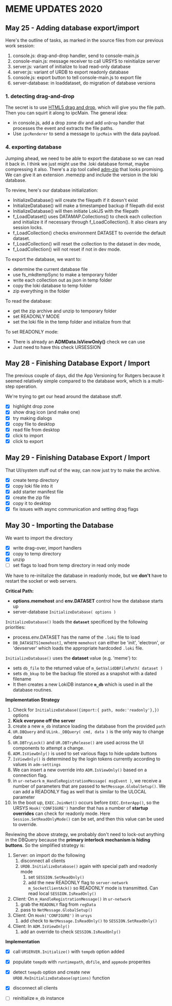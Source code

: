 # MEME UPDATES 2020

## May 25 - Adding database export/import

Here's the outline of tasks, as marked in the source files from our previous work session:

1. console.js: drag-and-drop handler, send to console-main.js
2. console-main.js: message receiver to call URSYS to reinitialize server
3. server.js: variant of initialize to load read-only database
4. server:js: variant of URDB to export readonly database
5. console.js: export button to tell console-main.js to export file
6. server-database: in loaddataset, do migration of database versions

### 1. detecting drag-and-drop

The secret is to use [HTML5 drag and drop](https://developer.mozilla.org/en-US/docs/Web/API/HTML_Drag_and_Drop_API/File_drag_and_drop), which will give you the file path. Then you can squirt it along to ipcMain. The general idea:

* in console.js, add a drop zone div and add `onDrop` handler that processes the event and extracts the file paths.
* Use `ipcRenderer` to send a message to `ipcMain` with the data payload.

### 4. exporting database

Jumping ahead, we need to be able to export the database so we can read it back in. I think we just might use the .loki database format, maybe compressing it also. There's a zip tool called [adm-zip](https://www.npmjs.com/package/adm-zip) that looks promising. We can give it an extension .memezip and include the version in the loki database. 

To review, here's our database initialization:

* InitializeDatabase() will create the filepath if it doesn't exist
* InitializeDatabase() will make a timestamped backup if filepath did exist
* InitializeDatabase() will then initiate LokiJS with the filepath
* f_LoadDataset() uses DATAMAP.Collections() to check each collection and initialize it if necessary through f_LoadCollection(). It also clears any session locks.
* f_LoadCollection() checks environment DATASET to override the default dataset. 
* f_LoadCollection() will reset the collection to the dataset in dev mode,
* f_LoadCollection() will not reset if not in dev mode.

To export the database, we want to:
* determine the current database file
* use fs_mkdtempSync to make a temporary folder
* write each collection out as json in temp folder
* copy the loki database to temp folder
* zip everything in the folder

To read the database:
* get the zip archive and unzip to temporary folder
* set READONLY MODE
* set the loki file in the temp folder and initialize from that

To set READONLY mode:
* There is already an **ADMData.IsViewOnly()** check we can use
* Just need to have this check URSESSION

## May 28 - Finishing Database Export / Import

The previous couple of days, did the App Versioning for Rutgers because it seemed relatively simple compared to the database work, which is a multi-step operation. 

We're trying to get our head around the database stuff. 

- [x] highlight drop zone
- [x] show drag icon (and make one)
- [x] try making dialogs
- [x] copy file to desktop
- [x] read file from desktop
- [x] click to import
- [x] click to export

## May 29 - Finishing Database Export / Import 

That UI/system stuff out of the way, can now just try to make the archive.

* [x] create temp directory
* [x] copy loki file into it
* [x] add starter manifest file
* [x] create the zip file
* [x] copy it to desktop
* [x] fix issues with async communication and setting drag flags

## May 30 - Importing the Database

We want to import the directory

* [x] write drag-over, import handlers
* [x] copy to temp directory
* [x] unzip
* [ ] set flags to load from temp directory in read only mode

We have to re-iniitalize the database in readonly mode, but we **don't** have to restart the socket or web servers. 

**Critical Path:**

* **options.memehost** and **env.DATASET** control how the database starts up
* server-database `InitializeDatabase( options )`

`InitializeDatabase()` loads the **`dataset`** specificed by the following priorities:

* process.env.DATASET has the name of the `.loki` file to load
* `DB_DATASETS[memehost]`, where `memehost` can either be 'init', 'electron', or 'devserver' which loads the appropriate hardcoded `.loki` file.

`InitializeDatabase()` uses the **dataset** value (e.g. 'meme') to:

*  sets `db_file` to the returned value of `m_GetValidDBFilePath( dataset )` 
* sets `db_bkup` to be the backup file stored as a snapshot with a dated filename
* It then creates a new LokiDB instance **`m_db`** which is used in all the database routines.

**Implementation Strategy**

1. Check for  `InitializeDatabase({import:{ path, mode:'readonly'},})` options
2. **Kick everyone off the server**
3. create a new `m_db` instance loading the database from the provided `path`
4. `UR.DBQuery` and `ULink._DBQuery( cmd, data )` is the only way to change data
5. `UR.DBTryLock()` and `UR.DBTryRelease()` are used across the UI components to attempt a change.
6. `ADM.IsViewOnly()` is used to set various flags to hide update buttons
7. `IsViewOnly()` is determined by the login tokens currently according to values in `adm-settings`
8. We can insert a new override into `ADM.IsViewOnly()` based on a connection flag. 
9. in `ur-network` `m_HandleRegistrationMessage( msgEvent )`, we receive a number of parameters that are passed to `NetMessage.GlobalSetup()`. We can add a READONLY flag as well that is similar to the ULOCAL parameter
10. In the boot up, `EXEC.JoinNet()` occurs before `EXEC.EnterApp()`, so the URSYS `Hook('CONFIGURE')` handler that has a number of **startup overrides** can check for readonly mode. Here `Session.SetReadOnlyMode()` can be set, and then this value can be used to override.

Reviewing the above strategy, we probably don't need to lock-out anything in the DBQuery because the **primary interlock mechanism is hiding buttons**. So the simplified strategy is:

1. Server: on import do the following
   1. disconnect all clients
   2. `URDB.InitializeDatabase()` again with special path and readonly mode
      1. set `SESSION.SetReadOnly()`
      2. add the new READONLY flag to `server-network` `m_SocketClientAck()` so READONLY mode is transmitted. Can read local `SESSION.IsReadOnly()`
2. Client: On `m_HandleRegistrationMessage()`  in `ur-network`
   1. grab the `READONLY` flag from `regData`
   2. pass to `NetMessage.GlobalSetup()`
3. Client: On `Hook('CONFIGURE')` in `ursys`
   1. add check to `NetMessage.IsReadOnly()` to `SESSION.SetReadOnly()`
4. Client: In `ADM.IsViewOnly()` 
   1. add an override to check `SESSION.IsReadOnly()`

**Implementation**

* [x] call `URSERVER.Initialize()` with `tempdb` option added

* [x] populate `tempdb` with `runtimepath`, `dbfile`, and `appmode` properites

* [x] detect `tempdb` option and create new `URDB.ReInitializeDatabase(options)` function

* [x] disconnect all clients

* [ ] reinitialize `m_db` instance

  